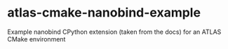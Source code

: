 # atlas-cmake-nanobind-example
Example nanobind CPython extension (taken from the docs) for an ATLAS CMake environment
